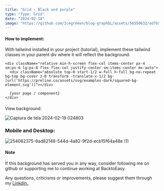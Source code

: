 ```yaml
---
title: "Grid - Black and purple"
type: "Type: Grid"
date: "2024-02-18"
image: "https://github.com/Icegreeen/blog-graphQL/assets/56550632/ad7b52fd-7ad8-4330-b886-c44feac3621e"
---
```

#### How to implement:

With tailwind installed in your project (tutorial), implement these tailwind classes in your parent div where it will reflect the background.

```
<div className="relative min-h-screen flex-col items-center px-4 sm:px-6 lg:px-8 flex flex-col justify-center sm:items-center mx-auto">
  <div className="absolute top-0 start-1/2 w-full h-full bg-no-repeat bg-top bg-cover z-0 transform -translate-x-1/2 bg-[url('https://preline.co/assets/svg/examples-dark/squared-bg-element.svg')]"></div>

  {your page / component}
</div>
```

#### 
View background:

![Captura de tela 2024-02-19 024803](https://github.com/Icegreeen/auth-nextjs-prisma/assets/56550632/909a99e6-0bc8-43bc-af0b-2418f9b42cee)

### Mobile and Desktop:

![254062375-6ad82148-544d-4a82-9f2d-ecb15f64a48e (1)](https://github.com/Icegreeen/auth-nextjs-prisma/assets/56550632/1ca6605b-0f6c-496e-845d-9b27c313d7f6)

#### Note

If this background has served you in any way, consider following me on github or supporting me to continue working at BacktoEasy.

Any questions, criticisms or improvements, please suggest them through my [Linkdin.](https://www.linkedin.com/in/flavioaquila/).